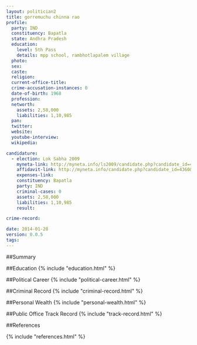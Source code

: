```yaml
---
layout: politician2
title: gorremuchu chinna rao
profile: 
  party: IND
  constituency: Bapatla
  state: Andhra Pradesh
  education: 
    level: 5th Pass
    details: mpp school, rambhotlapalem village
  photo: 
  sex: 
  caste: 
  religion: 
  current-office-title: 
  crime-accusation-instances: 0
  date-of-birth: 1968
  profession: 
  networth: 
    assets: 2,58,000
    liabilities: 1,10,985
  pan: 
  twitter: 
  website: 
  youtube-interview: 
  wikipedia: 

candidature: 
  - election: Lok Sabha 2009
    myneta-link: http://myneta.info/ls2009/candidate.php?candidate_id=4360
    affidavit-link: http://myneta.info/candidate.php?candidate_id=4360&scan=original
    expenses-link: 
    constituency: Bapatla 
    party: IND
    criminal-cases: 0
    assets: 2,58,000
    liabilities: 1,10,985
    result:  

crime-record: 

date: 2014-01-28
version: 0.0.5
tags: 
---
```

##Summary


##Education
{% include "education.html" %}


##Political Career
{% include "political-career.html" %}


##Criminal Record
{% include "criminal-record.html" %}


##Personal Wealth
{% include "personal-wealth.html" %}


##Public Office Track Record
{% include "track-record.html" %}


##References


{% include "references.html" %}